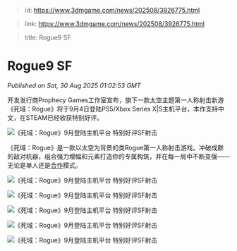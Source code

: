> id: https://www.3dmgame.com/news/202508/3926775.html

> link: https://www.3dmgame.com/news/202508/3926775.html

> title: Rogue9 SF

# Rogue9 SF
_Published on Sat, 30 Aug 2025 01:02:53 GMT_

开发发行商Prophecy Games工作室宣布，旗下一款太空主题第一人称射击新游《死域：Rogue》将于9月4日登陆PS5/Xbox Series X|S主机平台，本作支持中文，在STEAM已经收获特别好评。

![《死域：Rogue》9月登陆主机平台 特别好评SF射击](https://img.3dmgame.com/uploads/images/news/20250830/1756515743_654643.png)

《死域：Rogue》是一款以太空为背景的类Rogue第一人称射击游戏。冲破成群的敌对机器，组合强力增幅和元素打造你的专属构筑，并在每一局中不断变强——无论是单人还是[合作](https://www.3dmgame.com/tag/hezuo_1/)模式。

![《死域：Rogue》9月登陆主机平台 特别好评SF射击](https://img.3dmgame.com/uploads/images/news/20250830/1756515752_161750.jpg)

![《死域：Rogue》9月登陆主机平台 特别好评SF射击](https://img.3dmgame.com/uploads/images/news/20250830/1756515753_261502.jpg)

![《死域：Rogue》9月登陆主机平台 特别好评SF射击](https://img.3dmgame.com/uploads/images/news/20250830/1756515753_800001.jpg)

![《死域：Rogue》9月登陆主机平台 特别好评SF射击](https://img.3dmgame.com/uploads/images/news/20250830/1756515753_182377.jpg)

![《死域：Rogue》9月登陆主机平台 特别好评SF射击](https://img.3dmgame.com/uploads/images/news/20250830/1756515753_223539.jpg)
